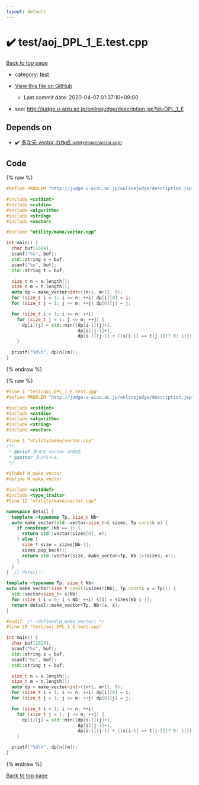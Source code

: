 ```yaml
---
layout: default
---
```


<!-- mathjax config similar to math.stackexchange -->
<script type="text/javascript" async
  src="https://cdnjs.cloudflare.com/ajax/libs/mathjax/2.7.5/MathJax.js?config=TeX-MML-AM_CHTML">
</script>
<script type="text/x-mathjax-config">
  MathJax.Hub.Config({
    TeX: { equationNumbers: { autoNumber: "AMS" }},
    tex2jax: {
      inlineMath: [ ['$','$'] ],
      processEscapes: true
    },
    "HTML-CSS": { matchFontHeight: false },
    displayAlign: "left",
    displayIndent: "2em"
  });
</script>

<script type="text/javascript" src="https://cdnjs.cloudflare.com/ajax/libs/jquery/3.4.1/jquery.min.js"></script>
<script src="https://cdn.jsdelivr.net/npm/jquery-balloon-js@1.1.2/jquery.balloon.min.js" integrity="sha256-ZEYs9VrgAeNuPvs15E39OsyOJaIkXEEt10fzxJ20+2I=" crossorigin="anonymous"></script>
<script type="text/javascript" src="../../assets/js/copy-button.js"></script>
<link rel="stylesheet" href="../../assets/css/copy-button.css" />


# :heavy_check_mark: test/aoj_DPL_1_E.test.cpp

<a href="../../index.html">Back to top page</a>

* category: <a href="../../index.html#098f6bcd4621d373cade4e832627b4f6">test</a>
* <a href="{{ site.github.repository_url }}/blob/master/test/aoj_DPL_1_E.test.cpp">View this file on GitHub</a>
    - Last commit date: 2020-04-07 01:37:10+09:00


* see: <a href="http://judge.u-aizu.ac.jp/onlinejudge/description.jsp?id=DPL_1_E">http://judge.u-aizu.ac.jp/onlinejudge/description.jsp?id=DPL_1_E</a>


## Depends on

* :heavy_check_mark: <a href="../../library/utility/make/vector.cpp.html">多次元 vector の作成 <small>(utility/make/vector.cpp)</small></a>


## Code

<a id="unbundled"></a>
{% raw %}
```cpp
#define PROBLEM "http://judge.u-aizu.ac.jp/onlinejudge/description.jsp?id=DPL_1_E"

#include <cstdint>
#include <cstdio>
#include <algorithm>
#include <string>
#include <vector>

#include "utility/make/vector.cpp"

int main() {
  char buf[1024];
  scanf("%s", buf);
  std::string s = buf;
  scanf("%s", buf);
  std::string t = buf;

  size_t n = s.length();
  size_t m = t.length();
  auto dp = make_vector<int>({n+1, m+1}, 0);
  for (size_t i = 1; i <= n; ++i) dp[i][0] = i;
  for (size_t j = 1; j <= m; ++j) dp[0][j] = j;

  for (size_t i = 1; i <= n; ++i)
    for (size_t j = 1; j <= m; ++j) {
      dp[i][j] = std::min({dp[i-1][j]+1,
                           dp[i][j-1]+1,
                           dp[i-1][j-1] + ((s[i-1] == t[j-1])? 0: 1)});
    }

  printf("%d\n", dp[n][m]);
}

```
{% endraw %}

<a id="bundled"></a>
{% raw %}
```cpp
#line 1 "test/aoj_DPL_1_E.test.cpp"
#define PROBLEM "http://judge.u-aizu.ac.jp/onlinejudge/description.jsp?id=DPL_1_E"

#include <cstdint>
#include <cstdio>
#include <algorithm>
#include <string>
#include <vector>

#line 1 "utility/make/vector.cpp"
/**
 * @brief 多次元 vector の作成
 * @author えびちゃん
 */

#ifndef H_make_vector
#define H_make_vector

#include <cstddef>
#include <type_traits>
#line 12 "utility/make/vector.cpp"

namespace detail {
  template <typename Tp, size_t Nb>
  auto make_vector(std::vector<size_t>& sizes, Tp const& x) {
    if constexpr (Nb == 1) {
      return std::vector(sizes[0], x);
    } else {
      size_t size = sizes[Nb-1];
      sizes.pop_back();
      return std::vector(size, make_vector<Tp, Nb-1>(sizes, x));
    }
  }
}  // detail::

template <typename Tp, size_t Nb>
auto make_vector(size_t const(&sizes)[Nb], Tp const& x = Tp()) {
  std::vector<size_t> s(Nb);
  for (size_t i = 0; i < Nb; ++i) s[i] = sizes[Nb-i-1];
  return detail::make_vector<Tp, Nb>(s, x);
}

#endif  /* !defined(H_make_vector) */
#line 10 "test/aoj_DPL_1_E.test.cpp"

int main() {
  char buf[1024];
  scanf("%s", buf);
  std::string s = buf;
  scanf("%s", buf);
  std::string t = buf;

  size_t n = s.length();
  size_t m = t.length();
  auto dp = make_vector<int>({n+1, m+1}, 0);
  for (size_t i = 1; i <= n; ++i) dp[i][0] = i;
  for (size_t j = 1; j <= m; ++j) dp[0][j] = j;

  for (size_t i = 1; i <= n; ++i)
    for (size_t j = 1; j <= m; ++j) {
      dp[i][j] = std::min({dp[i-1][j]+1,
                           dp[i][j-1]+1,
                           dp[i-1][j-1] + ((s[i-1] == t[j-1])? 0: 1)});
    }

  printf("%d\n", dp[n][m]);
}

```
{% endraw %}

<a href="../../index.html">Back to top page</a>

